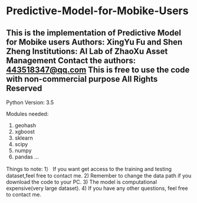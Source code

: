 # Predictive-Model-for-Mobike-Users
This is the implementation of Predictive Model for Mobike users 
Authors: XingYu Fu and Shen Zheng 
Institutions: AI Lab of ZhaoXu Asset Management
Contact the authors: 443518347@qq.com
This is free to use the code with non-commercial purpose
All Rights Reserved
-----------------------------------------------------------------------
Python Version: 3.5

Modules needed:
1) geohash
2) xgboost
3) sklearn
4) scipy
5) numpy
6) pandas
...

Things to note:
1） If you want get access to the training and testing dataset,feel free to contact me.
2) Remember to change the data path if you download the code to your PC.
3) The model is computational expensive(very large dataset).
4) If you have any other questions, feel free to contact me.
